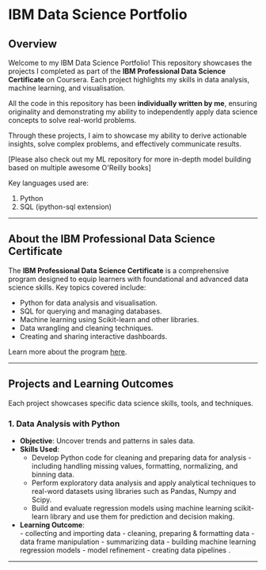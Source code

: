 # IBM Data Science Portfolio  

## Overview  
Welcome to my IBM Data Science Portfolio! This repository showcases the projects I completed as part of the **IBM Professional Data Science Certificate** on Coursera. Each project highlights my skills in data analysis, machine learning, and visualisation.

All the code in this repository has been **individually written by me**, ensuring originality and demonstrating my ability to independently apply data science concepts to solve real-world problems.  

Through these projects, I aim to showcase my ability to derive actionable insights, solve complex problems, and effectively communicate results. 

[Please also check out my ML repository for more in-depth model building based on multiple awesome O'Reilly books]

Key languages used are:

1. Python
2. SQL (ipython-sql extension)

---

## About the IBM Professional Data Science Certificate  
The **IBM Professional Data Science Certificate** is a comprehensive program designed to equip learners with foundational and advanced data science skills. Key topics covered include:  
- Python for data analysis and visualisation.  
- SQL for querying and managing databases.  
- Machine learning using Scikit-learn and other libraries.  
- Data wrangling and cleaning techniques.  
- Creating and sharing interactive dashboards.  

Learn more about the program [here](https://www.coursera.org/professional-certificates/ibm-data-science).  

---

## Projects and Learning Outcomes  
Each project showcases specific data science skills, tools, and techniques.  

### 1. Data Analysis with Python
   - **Objective**: Uncover trends and patterns in sales data.  
   - **Skills Used**:  
     - Develop Python code for cleaning and preparing data for analysis - including handling missing values, formatting, normalizing, and binning data.  
     - Perform exploratory data analysis and apply analytical techniques to real-word datasets using libraries such as Pandas, Numpy and Scipy.  
     - Build and evaluate regression models using machine learning scikit-learn library and use them for prediction and decision making.  
   - **Learning Outcome**:    
    - collecting and importing data 
    - cleaning, preparing & formatting data 
    - data frame manipulation 
    - summarizing data 
    - building machine learning regression models 
    - model refinement 
    - creating data pipelines .  

---
